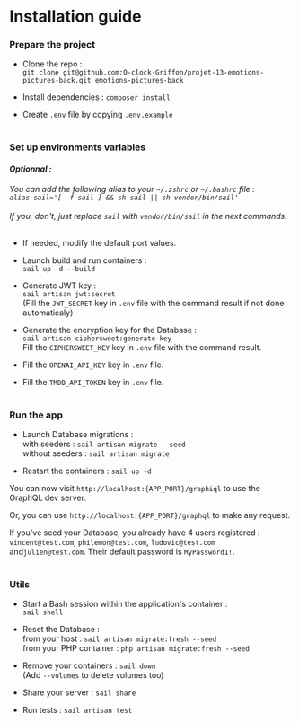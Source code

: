 # Installation guide

### Prepare the project

- Clone the repo :<br>
`git clone git@github.com:O-clock-Griffon/projet-13-emotions-pictures-back.git emotions-pictures-back`

- Install dependencies :
`composer install`

- Create `.env` file by copying `.env.example`<br><br>

### Set up environments variables

#### *Optionnal :*
_You can add the following alias to your `~/.zshrc` or `~/.bashrc` file :<br>
`alias sail='[ -f sail ] && sh sail || sh vendor/bin/sail'`<br><br>
If you, don't, just replace `sail` with `vendor/bin/sail` in the next commands._<br><br>

- If needed, modify the default port values.

- Launch build and run containers :<br>
`sail up -d --build`

- Generate JWT key :<br>
`sail artisan jwt:secret`<br>
(Fill the `JWT_SECRET` key in `.env` file with the command result if not done automaticaly)

- Generate the encryption key for the Database :<br>
`sail artisan ciphersweet:generate-key`<br>
Fill the `CIPHERSWEET_KEY` key in `.env` file with the command result.

- Fill the `OPENAI_API_KEY` key in `.env` file.

- Fill the `TMDB_API_TOKEN` key in `.env` file.<br><br>

### Run the app

- Launch Database migrations :<br>
with seeders : `sail artisan migrate --seed`<br>
without seeders : `sail artisan migrate`

- Restart the containers : `sail up -d`

You can now visit `http://localhost:{APP_PORT}/graphiql` to use the GraphQL dev server.<br>

Or, you can use `http://localhost:{APP_PORT}/graphql` to make any request.<br>

If you've seed your Database, you already have 4 users registered : `vincent@test.com`, `philemon@test.com`, `ludovic@test.com` and`julien@test.com`. Their default password is `MyPassword1!`.<br><br>

### Utils

- Start a Bash session within the application's container :<br>
`sail shell`

- Reset the Database :<br>
from your host : `sail artisan migrate:fresh --seed`<br>
from your PHP container : `php artisan migrate:fresh --seed`

- Remove your containers : `sail down`<br>
(Add `--volumes` to delete volumes too)

- Share your server : `sail share`

- Run tests : `sail artisan test`
